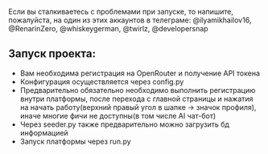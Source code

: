 Если вы сталкиваетесь с проблемами при запуске,
то напишите, пожалуйста, на один из этих аккаунтов в телеграме: @ilyamikhailov16, @RenarinZero, @whiskeygerman, @twirlz, @developersnap

## Запуск проекта:
*   Вам необходима регистрация на OpenRouter и получение API токена 
*   Конфигурация осуществляется через config.py 
*   Предварительно обязательно необходимо выполнить регистрацию внутри платформы, после перехода с главной страницы и нажатия на начать работу(верхний правый угол в шапке -> значок профиля), иначе многие фичи не доступны(в том числе AI чат-бот)
*   Через seeder.py также предварительно можно загрузить бд информацией
*   Запуск платформы через run.py
